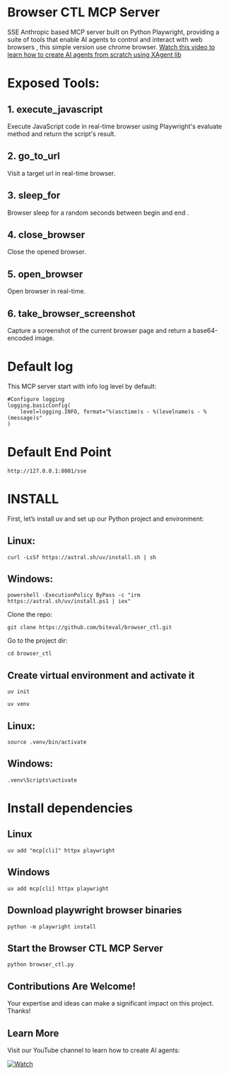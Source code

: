 # Browser CTL MCP Server 

SSE Anthropic based MCP server built on Python Playwright, providing a suite of tools that enable AI agents to control and interact with web browsers , this simple version use chrome browser.
<a href="https://youtu.be/83VpJnFdBkI" target="_blank">Watch this video to learn how to create AI agents from scratch using XAgent lib</a>

# Exposed Tools:

## 1. execute_javascript

Execute JavaScript code in real-time browser using Playwright's evaluate method and return the script's result.

## 2. go_to_url

Visit a target url in real-time browser.

## 3. sleep_for

Browser sleep for a random seconds between begin and end .

## 4. close_browser

Close the opened browser.

## 5. open_browser

Open browser in real-time.

## 6. take_browser_screenshot

Capture a screenshot of the current browser page and return a base64-encoded image.

# Default log

This MCP server start with info log level by default:


```
#Configure logging
logging.basicConfig(
    level=logging.INFO, format="%(asctime)s - %(levelname)s - %(message)s"
)
```

# Default End Point

```
http://127.0.0.1:8001/sse

```


# INSTALL

First, let’s install uv and set up our Python project and environment:


## Linux:

```
curl -LsSf https://astral.sh/uv/install.sh | sh

```

## Windows:

```
powershell -ExecutionPolicy ByPass -c "irm https://astral.sh/uv/install.ps1 | iex"

```

Clone the repo:

```
git clone https://github.com/biteval/browser_ctl.git
```

Go to the project dir:

```
cd browser_ctl
```

## Create virtual environment and activate it
 

```
uv init

```

```
uv venv

```

## Linux:

```
source .venv/bin/activate

```

## Windows:

```
.venv\Scripts\activate

```


# Install dependencies

## Linux

```
uv add "mcp[cli]" httpx playwright
```

## Windows

```
uv add mcp[cli] httpx playwright
```


## Download playwright browser binaries

```
python -m playwright install

```


## Start the Browser CTL MCP Server

```
python browser_ctl.py

```


## Contributions Are Welcome!

Your expertise and ideas can make a significant impact on this project. Thanks!


## Learn More

Visit our YouTube channel to learn how  to create AI agents:

[![Watch](https://img.youtube.com/vi/VIDEO_ID/0.jpg)](https://www.youtube.com/@BitEval)
  


